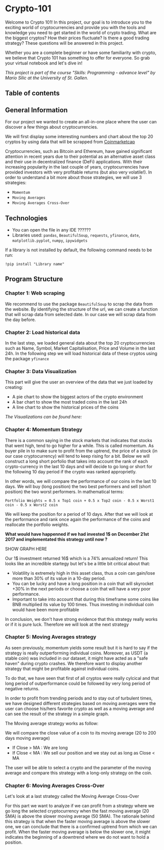 # Crypto-101

Welcome to Crypto 101! In this project, our goal is to introduce you to the exciting world of cryptocurrencies and provide you with the tools and knowledge you need to get started in the world of crypto trading. What are the biggest cryptos? How their prices fluctuate? Is there a good trading strategy? These questions will be answered in this project.

Whether you are a complete beginner or have some familiarity with crypto, we believe that Crypto 101 has something to offer for everyone. So grab your virtual notebook and let's dive in!

*This project is part of the course "Skills: Programming - advance level" by Mario Silic at the University of St. Gallen.*

## Table of contents

## General Information

For our project we wanted to create an all-in-one place where the user can discover a few things about cryptocurrencies. 

We will first display some interesting numbers and chart about the top 20 cryptos by using data that will be scrapped from [Coinmarketcap](https://coinmarketcap.com/)

Cryptocurrencies, such as Bitcoin and Ethereum, have gained significant attention in recent years due to their potential as an alternative asset class and their use in decentralized finance (DeFi) applications. With their increasing popularity in the last couple of years, cryptocurrencies have provided investors with very profitable returns (but also very volatile!). In order to understand a bit more about those strategies, we will use 3 strategies:
* `Momentum`
* `Moving Averages`
* `Moving Averages Cross-Over`

## Technologies
* You can open the file in any IDE ??????
* Libraries used: `pandas`, `BeautifulSoup`, `requests`, `yfinance`, `date`, `matplotlib.pyplot`, `numpy`, `ipywidgets`

If a library is not installed by default, the following command needs to be run:
```
!pip install "Library name"
```

## Program Structure
### Chapter 1: Web scraping
We recommend to use the package `BeautifulSoup` to scrap the data from the website. By identifying the structure of the url, we can create a function that will scrap data from selected date. In our case we will scrap data from the day before.

### Chapter 2: Load historical data
In the last step, we loaded general data about the top 20 cryptocurrencies such as Name, Symbol, Market Capitalisation, Price and Volume in the last 24h.
In the following step we will load historical data of these cryptos using the package `yfinance` 

### Chapter 3: Data Visualization
This part will give the user an overview of the data that we just loaded by creating:
* A pie chart to show the biggest actors of the crypto environment 
* A bar chart to show the most traded coins in the last 24h
* A line chart to show the historical prices of the coins

*The Visualizations can be found here:*

### Chapter 4: Momentum Strategy
There is a common saying in the stock markets that indicates that stocks that went high, tend to go higher for a while. This is called momentum. As buyer pile in to make sure to profit from the uptrend, the price of a stock (in our case cryptocurrency) will tend to keep rising for a bit. Below we will construct a long short porfolio that takes into account the rank of each crypto-currency in the last 10 days and will decide to go long or short for the following 10 day period if the crypto was ranked approprietly. 

In other words, we will compare the performance of our coins in the last 10 days. We will buy (long position) the two best performers and sell (short position) the two worst performers. In mathematical terms:

```
Portfolio Weights = 0.5 x Top1 coin + 0.5 x Top2 coin - 0.5 x Worst1 coin - 0.5 x Worst2 coin
```

We will keep the position for a period of 10 days. After that we will look at the performance and rank once again the performance of the coins and reallocate the portfolio weights.

**What would have happenned if we had invested 1$ on December 21st 2017 and implementated this strategy until now ?**

SHOW GRAPH HERE

Our 1$ investment returned 16$ which is a 74% annualized return! This looks like an incredible startegy but let's be a little bit critical about that:

* Volatility is extremely high in this asset class, thus a coin can gain/lose more than 30% of its value in a 10-day period. 
* You can be lucky and have a long position in a coin that will skyrocket +30% in the next periods or choose a coin that will have a very poor performance.
* Important to take into account that during this timeframe some coins like BNB multiplied its value by 100 times. Thus investing in individual coin would have been more profitable

In conclusion, we don't have strong evidence that this strategy really works or if it is pure luck. Therefore we will look at the next strategy

### Chapter 5: Moving Averages strategy

As seen previously, momentum yields some result but it is hard to say if the strategy is really outperforming individual coins. Moreover, as USDT (a stable coin) was included in our dataset, it might have acted as a "safe haven" during crypto crashes. We therefore want to display another strategy that might be profitable against individual coins.

To do that, we have seen that first of all cryptos were really cylcical and that long period of outperformance could be followed by very long period of negative returns.

In order to profit from trending periods and to stay out of turbulent times, we have designed different strategies based on moving averages were the user can choose his/hers favorite crypto as well as a moving average and can see the result of the strategy in a simple graph.

The Moving average strategy works as follow:

We will compare the close value of a coin to its moving average (20 to 200 days moving average)
* If Close > MA : We are long
* If Close < MA : We sell our position and we stay out as long as Close < MA

The user will be able to select a crypto and the parameter of the moving average and compare this strategy with a long-only strategy on the coin.

### Chapter 6: Moving Averages Cross-Over
Let's look at a last strategy called the Moving Average Cross-Over

For this part we want to analyze if we can profit from a strategy where we go long the selected cryptocurrency when the fast moving average (20 SMA) is above the slower moving average (50 SMA). The rationale behind this strategy is that when the faster moving average is above the slower one, we can conclude that there is a confirmed uptrend from which we can profit. When the faster moving average is below the slower one, it might indicates the beginning of a downtrend where we do not want to hold a position.
